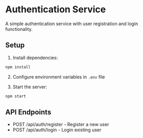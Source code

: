 # Authentication Service

A simple authentication service with user registration and login functionality.

## Setup

1. Install dependencies:

```bash
npm install
```

2. Configure environment variables in `.env` file

3. Start the server:

```bash
npm start
```

## API Endpoints

- POST /api/auth/register - Register a new user
- POST /api/auth/login - Login existing user
